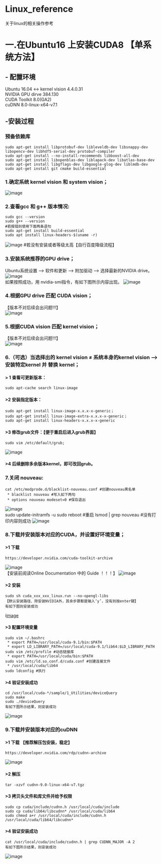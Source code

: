 # Linux_reference
关于linux的相关操作参考

# 一.在Ubuntu16 上安装CUDA8 【单系统方法】

## - 配置环境  
Ubuntu 16.04 <-> kernel vision 4.4.0.31  
NVIDIA GPU dirve 384.130  
CUDA Toolkit 8.0(GA2)  
cuDNN 8.0-linux-x64-v7.1  
  
##  -安装过程  
### 预备依赖库
    sudo apt-get install libprotobuf-dev libleveldb-dev libsnappy-dev libopencv-dev libhdf5-serial-dev protobuf-compiler
    sudo apt-get install --no-install-recommends libboost-all-dev
    sudo apt-get install libopenblas-dev liblapack-dev libatlas-base-dev 
    sudo apt-get install libgflags-dev libgoogle-glog-dev liblmdb-dev
    sudo apt-get install git cmake build-essential
    
### 1.确定系统 kernel vision 和 system vision；  
![image](https://github.com/HouYueJie/Linux_reference/blob/main/CUDA_IMG/1.png)    

### 2.查看gcc 和 g++ 版本情况:  
    sudo gcc --version
    sudo g++ --version
    #若报错则使用下面两条语句 
    sudo apt-get install build-essential 
    sudo apt install linux-headers-$(uname -r)    
   ![image](https://github.com/HouYueJie/Linux_reference/blob/main/CUDA_IMG/2.png)
    #若没有安装或者等级太高【自行百度降级流程】
    
### 3.安装系统推荐的GPU drive；  
  Ubuntu系统设置 --> 软件和更新 --> 附加驱动 --> 选择最新的NVIDIA drive。    
![image](https://github.com/HouYueJie/Linux_reference/blob/main/CUDA_IMG/3.jpg)  
  如果按照成功，用 nvidia-smi指令，有如下图所示内容出现。
![image](https://github.com/HouYueJie/Linux_reference/blob/main/CUDA_IMG/4.png)

### 4.根据GPU drive 匹配 CUDA vision；  
【版本不对后续会出问题!!!】  
 ![image](https://github.com/HouYueJie/Linux_reference/blob/main/CUDA_IMG/5.png)  

### 5.根据CUDA vision 匹配 kernel vision；  
【版本不对后续会出问题!!!】  
 ![image](https://github.com/HouYueJie/Linux_reference/blob/main/CUDA_IMG/6.png)  

  
### 6.（可选）当选择出的 kernel vision ≠ 系统本身的kernel vision  --> 安装特定kernel 并 替换 kernel；  
   #### > 1 查看可更新版本：
    sudo apt-cache search linux-image
    
   #### >2 安装指定版本：  
    sudo apt-get install linux-image-x.x.x-x-generic；  
    sudo apt-get install linux-image-extra-x.x.x-x-generic；   
    sudo apt-get install linux-headers-x.x.x-x-generic   
    
   #### >3 修改grub文件：【便于重启后进入grub界面】  
    sudo vim /etc/default/grub;  
   ![image](https://github.com/HouYueJie/Linux_reference/blob/main/CUDA_IMG/7.png)  
      
   #### >4 后续删除多余版本kernel，即可改回grub。

### 7.关闭 nouveau:
    cat /etc/modprode.d/blacklist-nouveau.conf #创建nouveau黑名单
     * blacklist nouveau #写入如下两句 
     * options nouveau modeset=0 #保存退出
   ![image](https://github.com/HouYueJie/Linux_reference/blob/main/CUDA_IMG/8.png)   
    sudo update-initramfs -u
    sudo reboot #重启
    lsmod | grep nouveau #没有打印内容则成功
   ![image](https://github.com/HouYueJie/Linux_reference/blob/main/CUDA_IMG/9.png)  
### 8.下载并安装版本对应的CUDA，并设置好环境变量；  
   #### >1 下载
    https://developer.nvidia.com/cuda-toolkit-archive
   ![image](https://github.com/HouYueJie/Linux_reference/blob/main/CUDA_IMG/10.png)  
   【安装前阅读Online Documentation 中的 Guide ！！！】
   ![image](https://github.com/HouYueJie/Linux_reference/blob/main/CUDA_IMG/11.png)
   #### >2 安装
    sudo sh cuda_xxx_xxx_linux.run --no-opengl-libs
    【默认安装路径、除安装NVIDIA外，其余步骤都是输入‘y’，没有则按enter键】
    有如下图则安装成功  
   i[image](https://github.com/HouYueJie/Linux_reference/blob/main/CUDA_IMG/7.png)  
    
   #### >3 配置环境变量
    sudo vim ~/.bashrc
     * export PATH=/usr/local/cuda-9.1/bin:$PATH
     * export LD_LIBRARY_PATH=/usr/local/cuda-9.1/lib64:$LD_LIBRARY_PATH
    sudo vim /etc/profile #动态链接库
     * export PATH=/usr/local/cuda/bin:$PATH
    sudo vim /etc/ld.so.conf.d/cuda.conf #创建连接文件
     * /usr/local/cuda/lib64
    sudo ldconfig #执行
    
   #### >4 验证安装成功
    cd /usr/local/cuda-*/sample/1_Utilities/deviceQuery
    sudo make
    sudo ./deviceQuery
    有如下图所示结果，则安装成功
   ![image](https://github.com/HouYueJie/Linux_reference/blob/main/CUDA_IMG/8.png)
  
### 9.下载并安装版本对应的cuDNN
   #### >1 下载 【推荐解压包安装，稳定】
    https://developer.nvidia.com/rdp/cudnn-archive
   ![image](https://github.com/HouYueJie/Linux_reference/blob/main/CUDA_IMG/9.png)  
    
   #### >2 解压
    tar -xzvf cudnn-9.0-linux-x64-v7.tgz
    
   #### >3 拷贝头文件和库文件并给予权限
    sudo cp cuda/include/cudnn.h /usr/local/cuda/include
    sudo cp cuda/lib64/libcudnn* /usr/local/cuda/lib64
    sudo chmod a+r /usr/local/cuda/include/cudnn.h /usr/local/cuda/lib64/libcudnn*
    
   #### >4 验证安装成功
    cat /usr/local/cuda/include/cudnn.h | grep CUDNN_MAJOR -A 2
    有如下图所示结果，则安装成功
   ![image](https://github.com/HouYueJie/Linux_reference/blob/main/CUDA_IMG/10.png)

